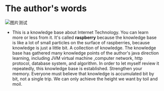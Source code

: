 
# The author's words
![图片测试](https://raw.githubusercontent.com/CrabappleProject/raspberry/97ac27acf1ee56f097d91d3f4c343e1ec458085d/extra/img/82becaef76094b3698c8af14aecc7cd98c109d80.jpg)

- This is a knowledge base about Internet Technology. You can learn more or less from it.
 It's called **raspberry** because the knowledge base is like a lot of small particles 
 on the surface of raspberries, because knowledge is just a little bit. A collection
  of knowledge. The knowledge base has gathered many knowledge points of the author's 
  java direction learning, including JVM virtual machine ,computer network, http protocol,
   database system, and algorithm. In order to let myself review it repeatedly, 
   this knowledge base is established. Strengthen your memory.
    Everyone must believe that knowledge is accumulated bit by bit, not a single trip.
     We can only achieve the height we want by toil and moil.